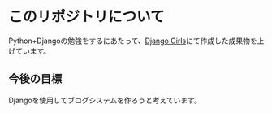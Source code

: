 # このリポジトリについて
Python+Djangoの勉強をするにあたって、[Django Girls](https://tutorial.djangogirls.org/ja/)にて作成した成果物を上げています。

## 今後の目標
Djangoを使用してブログシステムを作ろうと考えています。